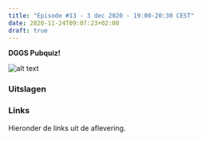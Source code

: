 ```yaml
---
title: "Episode #13 - 3 dec 2020 - 19:00-20:30 CEST"
date: 2020-11-24T09:07:23+02:00
draft: true
---
```


__DGGS Pubquiz!__ 
 
<!-- ### Terugkijken/Watch Back
Kijk de aflevering hier terug via YouTube. Watch the episode back here via YouTube.
{{< youtube rl4-tPbfxOE >}}   
-->

![alt text](/images/episode-0013/pubquiz_aankondiging.jpg)



### Uitslagen


### Links
Hieronder de links uit de aflevering.

